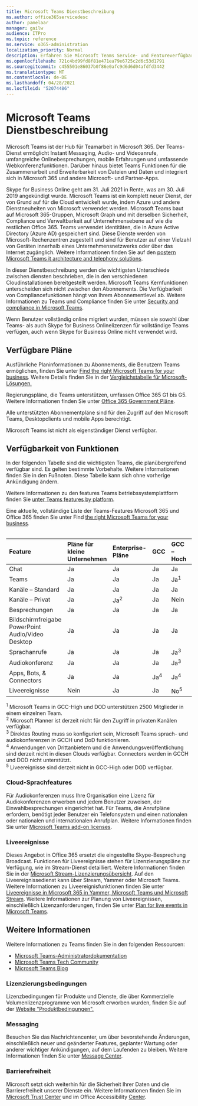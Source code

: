 ```yaml
---
title: Microsoft Teams Dienstbeschreibung
ms.author: office365servicedesc
author: pamelaar
manager: gailw
audience: ITPro
ms.topic: reference
ms.service: o365-administration
localization_priority: Normal
description: Erfahren Sie Microsoft Teams Service- und Featureverfügbarkeit in Microsoft 365 und Office 365 Plänen.
ms.openlocfilehash: 721c4bd99fd8f81e471ea79e6725c2d6c53d1791
ms.sourcegitcommit: c455501e86037b0f86e0afc9d6d6d04afdfd3442
ms.translationtype: MT
ms.contentlocale: de-DE
ms.lasthandoff: 04/28/2021
ms.locfileid: "52074486"
---
```

# <a name="microsoft-teams-service-description"></a>Microsoft Teams Dienstbeschreibung

Microsoft Teams ist der Hub für Teamarbeit in Microsoft 365. Der Teams-Dienst ermöglicht Instant Messaging, Audio- und Videoanrufe, umfangreiche Onlinebesprechungen, mobile Erfahrungen und umfassende Webkonferenzfunktionen. Darüber hinaus bietet Teams Funktionen für die Zusammenarbeit und Erweiterbarkeit von Dateien und Daten und integriert sich in Microsoft 365 und andere Microsoft- und Partner-Apps.

Skype for Business Online geht am 31. Juli 2021 in Rente, was am 30. Juli 2019 angekündigt wurde. [](https://techcommunity.microsoft.com/t5/Microsoft-Teams-Blog/Skype-for-Business-Online-to-Be-Retired-in-2021/ba-p/777833) Microsoft Teams ist ein komplett neuer Dienst, der von Grund auf für die Cloud entwickelt wurde, indem Azure und andere Dienstneuheiten von Microsoft verwendet werden. Microsoft Teams baut auf Microsoft 365-Gruppen, Microsoft Graph und mit derselben Sicherheit, Compliance und Verwaltbarkeit auf Unternehmensebene auf wie die restlichen Office 365. Teams verwendet identitäten, die in Azure Active Directory (Azure AD) gespeichert sind. Diese Dienste werden von Microsoft-Rechenzentren zugestellt und sind für Benutzer auf einer Vielzahl von Geräten innerhalb eines Unternehmensnetzwerks oder über das Internet zugänglich. Weitere Informationen finden Sie auf den [postern Microsoft Teams it architecture and telephony solutions](/microsoftteams/teams-architecture-solutions-posters).

In dieser Dienstbeschreibung werden die wichtigsten Unterschiede zwischen diensten beschrieben, die in den verschiedenen Cloudinstallationen bereitgestellt werden. Microsoft Teams Kernfunktionen unterscheiden sich nicht zwischen den Abonnements. Die Verfügbarkeit von Compliancefunktionen hängt von Ihrem Abonnementlevel ab. Weitere Informationen zu Teams und Compliance finden Sie unter [Security and compliance in Microsoft Teams](/microsoftteams/security-compliance-overview).

Wenn Benutzer vollständig online migriert wurden, müssen sie sowohl über Teams- als auch Skype for Business Onlinelizenzen für vollständige Teams verfügen, auch wenn Skype for Business Online nicht verwendet wird.

## <a name="available-plans"></a>Verfügbare Pläne

Ausführliche Planinformationen zu Abonnements, die Benutzern Teams ermöglichen, finden Sie unter [Find the right Microsoft Teams for your business](https://www.microsoft.com/microsoft-teams/compare-microsoft-teams-options). Weitere Details finden Sie in der [Vergleichstabelle für Microsoft-Lösungen.](https://go.microsoft.com/fwlink/?linkid=2139145)

Regierungspläne, die Teams unterstützen, umfassen Office 365 G1 bis G5. Weitere Informationen finden Sie unter [Office 365 Government Pläne](https://www.microsoft.com/microsoft-365/government/compare-office-365-government-plans).

Alle unterstützten Abonnementpläne sind für den Zugriff auf den Microsoft Teams, Desktopclients und mobile Apps berechtigt.

Microsoft Teams ist nicht als eigenständiger Dienst verfügbar.

## <a name="feature-availability"></a>Verfügbarkeit von Funktionen

In der folgenden Tabelle sind die wichtigsten Teams, die planübergreifend verfügbar sind. Es gelten bestimmte Vorbehalte. Weitere Informationen finden Sie in den Fußnoten. Diese Tabelle kann sich ohne vorherige Ankündigung ändern.

Weitere Informationen zu den features Teams betriebssystemplattform finden Sie [unter Teams features by platform](https://aka.ms/teamsfeaturesbyplatform).

Eine aktuelle, vollständige Liste der Teams-Features Microsoft 365 und Office 365 finden Sie unter Find [the right Microsoft Teams for your business](https://www.microsoft.com/microsoft-teams/compare-microsoft-teams-options).<br><br>

| Feature | Pläne für kleine Unternehmen | Enterprise-Pläne | GCC | GCC – Hoch | DOD | Bildungspläne |
|:-----|:-----|:-----|:-----|:-----|:-----|:-----|
|Chat  <br/> |Ja  <br/> |Ja  <br/> |Ja  <br/> |Ja  <br/> |Ja  <br/> |Ja  <br/> |
|Teams  <br/> |Ja <br/> |Ja <br/> |Ja <br/> |Ja<sup>1</sup>  <br/> |Ja<sup>1</sup>  <br/> |Ja  <br/> |
|Kanäle – Standard  <br/> |Ja  <br/> |Ja  <br/> |Ja  <br/> |Ja  <br/> |Ja  <br/> |Ja  <br/> |
|Kanäle – Privat  <br/> |Ja  <br/> |Ja<sup>2</sup>  <br/> |Ja <br/> |Nein  <br/> |Nein <br/> |Ja  <br/> |
|Besprechungen  <br/> |Ja  <br/> |Ja  <br/> |Ja  <br/> |Ja  <br/> |Ja  <br/> |Ja  <br/> |
|Bildschirmfreigabe PowerPoint Audio/Video Desktop <br/> |Ja  <br/> |Ja  <br/> |Ja  <br/> |Ja  <br/> |Ja  <br/> |Ja  <br/> |
|Sprachanrufe  <br/> |Ja  <br/> |Ja  <br/> |Ja  <br/> |Ja<sup>3</sup>  <br/> |Ja<sup>3</sup>  <br/> |Ja  <br/> |
|Audiokonferenz  <br/> |Ja  <br/> |Ja  <br/> |Ja  <br/> |Ja<sup>3</sup>  <br/> |Ja<sup>3</sup>  <br/> |Ja  <br/> |
|Apps, Bots, & Connectors  <br/> |Ja  <br/> |Ja  <br/> |Ja<sup>4</sup>  <br/> |Ja<sup>4</sup>  <br/> |Ja<sup>4</sup>  <br/> |Ja  <br/> |
|Liveereignisse  <br/> |Nein  <br/> |Ja  <br/> |Ja  <br/> |No<sup>5</sup>  <br/> |No<sup>5</sup>  <br/> |Ja  <br/> |

<sup>1</sup> Microsoft Teams in GCC-High und DOD unterstützen 2500 Mitglieder in einem einzelnen Team.<br/>
<sup>2</sup> Microsoft Planner ist derzeit nicht für den Zugriff in privaten Kanälen verfügbar.<br/>
<sup>3</sup> Direktes Routing muss so konfiguriert sein, Microsoft Teams sprach- und audiokonferenzen in GCCH und DoD funktionieren.<br/>
<sup>4</sup> Anwendungen von Drittanbietern und die Anwendungsveröffentlichung sind derzeit nicht in diesen Clouds verfügbar. Connectors werden in GCCH und DOD nicht unterstützt.<br/>
<sup>5</sup> Liveereignisse sind derzeit nicht in GCC-High oder DOD verfügbar.<br/>

### <a name="cloud-voice-features"></a>Cloud-Sprachfeatures

Für Audiokonferenzen muss Ihre Organisation eine Lizenz für Audiokonferenzen erwerben und jedem Benutzer zuweisen, der Einwahlbesprechungen eingerichtet hat. Für Teams, die Anrufpläne erfordern, benötigt jeder Benutzer ein Telefonsystem und einen nationalen oder nationalen und internationalen Anrufplan. Weitere Informationen finden Sie unter [Microsoft Teams add-on licenses](/microsoftteams/teams-add-on-licensing/microsoft-teams-add-on-licensing).

### <a name="live-events"></a>Liveereignisse

Dieses Angebot in Office 365 ersetzt die eingestellte Skype-Besprechung Broadcast. Funktionen für Liveereignisse stehen für Lizenzierungspläne zur Verfügung, wie im Stream-Dienst detailliert. Weitere Informationen finden Sie in der [Microsoft Stream-Lizenzierungsübersicht](/stream/license-overview). Auf den Liveereignissedienst kann über Stream, Yammer oder Microsoft Teams. Weitere Informationen zu Liveereignisfunktionen finden Sie unter [Liveereignisse in Microsoft 365 in Yammer, Microsoft Teams und Microsoft Stream](/stream/live-event-m365). Weitere Informationen zur Planung von Liveereignissen, einschließlich Lizenzanforderungen, finden Sie unter [Plan for live events in Microsoft Teams](/microsoftteams/teams-live-events/plan-for-teams-live-events).

## <a name="learn-more"></a>Weitere Informationen

Weitere Informationen zu Teams finden Sie in den folgenden Ressourcen:
 
- [Microsoft Teams-Administratordokumentation](/MicrosoftTeams)
- [Microsoft Teams Tech Community](https://techcommunity.microsoft.com/t5/microsoft-teams/ct-p/MicrosoftTeams)
- [Microsoft Teams Blog](https://aka.ms/TeamsBlog)

### <a name="licensing-terms"></a>Lizenzierungsbedingungen

Lizenzbedingungen für Produkte und Dienste, die über Kommerzielle Volumenlizenzprogramme von Microsoft erworben wurden, finden Sie auf der [Website "Produktbedingungen".](https://www.microsoft.com/licensing/terms/) 

### <a name="messaging"></a>Messaging 

Besuchen Sie das Nachrichtencenter, um über bevorstehende Änderungen, einschließlich neuer und geänderter Features, geplanter Wartung oder anderer wichtiger Ankündigungen, auf dem Laufenden zu bleiben. Weitere Informationen finden Sie unter [Message Center](/microsoft-365/admin/manage/message-center).

### <a name="accessibility"></a>Barrierefreiheit

Microsoft setzt sich weiterhin für die Sicherheit Ihrer Daten und die Barrierefreiheit unserer Dienste ein. Weitere Informationen finden Sie im [Microsoft Trust Center](https://www.microsoft.com/trust-center) und im Office Accessibility [Center](https://support.office.com/article/ecab0fcf-d143-4fe8-a2ff-6cd596bddc6d).
